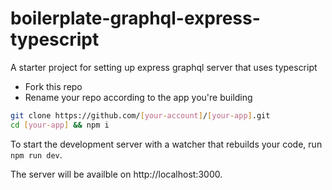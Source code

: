 # boilerplate-graphql-express-typescript
A starter project for setting up express graphql server that uses typescript


* Fork this repo
* Rename your repo according to the app you're building

```sh
git clone https://github.com/[your-account]/[your-app].git
cd [your-app] && npm i
```

To start the development server with a watcher that rebuilds your code, run `npm run dev`. 


The server will be availble on http://localhost:3000.
